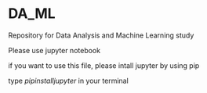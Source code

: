 # DA_ML
Repository for Data Analysis and Machine Learning study

Please use jupyter notebook

if you want to use this file, please intall jupyter by using pip

type $pip install jupyter$ in your terminal 
